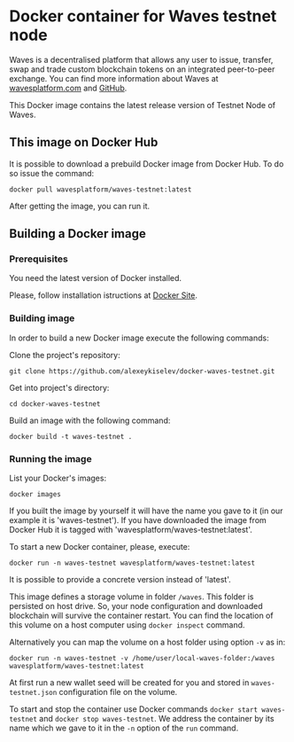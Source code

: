 # Docker container for Waves testnet node 

Waves is a decentralised platform that allows any user to issue, transfer, swap and trade custom blockchain tokens on an integrated peer-to-peer exchange.
You can find more information about Waves at [wavesplatform.com](http://wavesplatform.com/) and [GitHub](https://github.com/wavesplatform).

This Docker image contains the latest release version of Testnet Node of Waves. 


## This image on Docker Hub

It is possible to download a prebuild Docker image from Docker Hub. To do so issue the command:

```
docker pull wavesplatform/waves-testnet:latest
```

After getting the image, you can run it.


## Building a Docker image

### Prerequisites 

You need the latest version of Docker installed.

Please, follow installation istructions at [Docker Site](https://docs.docker.com/engine/installation/).

### Building image

In order to build a new Docker image execute the following commands:


Clone the project's repository:

```
git clone https://github.com/alexeykiselev/docker-waves-testnet.git
```

Get into project's directory:

```
cd docker-waves-testnet
```

Build an image with the following command:

```
docker build -t waves-testnet .

```

### Running the image

List your Docker's images:

```
docker images
```

If you built the image by yourself it will have the name you gave to it (in our example it is 'waves-testnet'). If you have downloaded the image from Docker Hub it is tagged with 'wavesplatform/waves-testnet:latest'.

To start a new Docker container, please, execute:

```
docker run -n waves-testnet wavesplatform/waves-testnet:latest

```

It is possible to provide a concrete version instead of 'latest'.

This image defines a storage volume in folder `/waves`. This folder is persisted on host drive. So, your node configuration and downloaded blockchain will survive the container restart. You can find the location of this volume on a host computer using `docker inspect` command.

Alternatively you can map the volume on a host folder using option `-v` as in:

```
docker run -n waves-testnet -v /home/user/local-waves-folder:/waves wavesplatform/waves-testnet:latest
```

At first run a new wallet seed will be created for you and stored in `waves-testnet.json` configuration file on the volume.

To start and stop the container use Docker commands `docker start waves-testnet` and `docker stop waves-testnet`. We address the container by its name which we gave to it in the `-n` option of the `run` command.